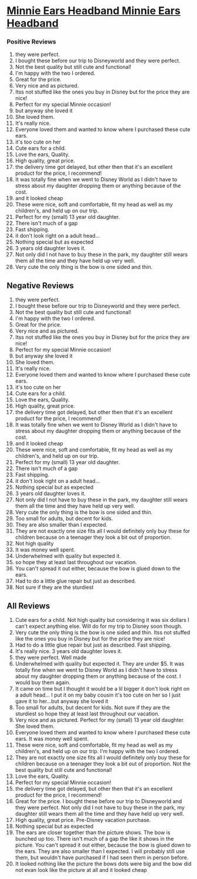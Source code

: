 # [Minnie Ears Headband Minnie Ears Headband](https://products.checkmycream.com/products/Minnie-Ears-Headband-Minnie-Ears-Headband.html)

### Positive Reviews

<ol>
      <li>they were perfect.</li>
      <li>I bought these before our trip to Disneyworld and they were perfect.</li>
      <li>Not the best quality but still cute and functional!</li>
      <li>I&#x27;m happy with the two I ordered.</li>
      <li>Great for the price.</li>
      <li>Very nice and as pictured.  </li>
      <li>Itss not stuffed like the ones you buy in Disney but for the price they are nice!</li>
      <li>Perfect for my special Minnie occasion!</li>
      <li>but anyway she loved it</li>
      <li>She loved them.</li>
      <li>It&#x27;s really nice.</li>
      <li>Everyone loved them and wanted to know where I purchased these cute ears.</li>
      <li>it&#x27;s too cute on her</li>
      <li>Cute ears for a child.</li>
      <li>Love the ears,  Quality.</li>
      <li>High quality, great price.  </li>
      <li>the delivery time got delayed, but other then that it&#x27;s an excellent product for the price, I recommend!</li>
      <li>It was totally fine when we went to Disney World as I didn&#x27;t have to stress about my daughter dropping them or anything because of the cost.  </li>
      <li>and it looked cheap</li>
      <li>These were nice, soft and comfortable, fit my head as well as my children&#x27;s, and held up on our trip.</li>
      <li>Perfect for my (small) 13 year old daughter.  </li>
      <li>There isn&#x27;t much of a gap</li>
      <li>Fast shipping.</li>
      <li>it don&#x27;t look right on a adult head...</li>
      <li>Nothing special but as expected</li>
      <li>3 years old daughter loves it.</li>
      <li>Not only did I not have to buy these in the park, my daughter still wears them all the time and they have held up very well.</li>
      <li>Very cute the only thing is the bow is one sided and thin.</li>
</ol>


<h2>Negative Reviews</h2>
<ol>
<li> they were perfect.</li>
<li> I bought these before our trip to Disneyworld and they were perfect.</li>
<li> Not the best quality but still cute and functional!</li>
<li> I&#x27;m happy with the two I ordered.</li>
<li> Great for the price.</li>
<li> Very nice and as pictured.  </li>
<li> Itss not stuffed like the ones you buy in Disney but for the price they are nice!</li>
<li> Perfect for my special Minnie occasion!</li>
<li> but anyway she loved it</li>
<li> She loved them.</li>
<li> It&#x27;s really nice.</li>
<li> Everyone loved them and wanted to know where I purchased these cute ears.</li>
<li> it&#x27;s too cute on her</li>
<li> Cute ears for a child.</li>
<li> Love the ears,  Quality.</li>
<li> High quality, great price.  </li>
<li> the delivery time got delayed, but other then that it&#x27;s an excellent product for the price, I recommend!</li>
<li> It was totally fine when we went to Disney World as I didn&#x27;t have to stress about my daughter dropping them or anything because of the cost.  </li>
<li> and it looked cheap</li>
<li> These were nice, soft and comfortable, fit my head as well as my children&#x27;s, and held up on our trip.</li>
<li> Perfect for my (small) 13 year old daughter.  </li>
<li> There isn&#x27;t much of a gap</li>
<li> Fast shipping.</li>
<li> it don&#x27;t look right on a adult head...</li>
<li> Nothing special but as expected</li>
<li> 3 years old daughter loves it.</li>
<li> Not only did I not have to buy these in the park, my daughter still wears them all the time and they have held up very well.</li>
<li> Very cute the only thing is the bow is one sided and thin.</li>
<li> Too small for adults, but decent for kids.</li>
<li> They are also smaller than I expected.</li>
<li> They are not exactly one size fits all I would definitely only buy these for children because on a teenager they look a bit out of proportion.  </li>
<li> Not high quality</li>
<li> It was money well spent.</li>
<li> Underwhelmed with quality but expected it.  </li>
<li> so hope they at least last throughout our vacation.</li>
<li> You can&#x27;t spread it out either, because the bow is glued down to the ears.</li>
<li> Had to do a little glue repair but just as described.</li>
<li> Not sure if they are the sturdiest</li>
</ol>

<h2>All Reviews</h2>

<ol>
    <li> Cute ears for a child. Not high quality but considering it was six dollars I can&#x27;t expect anything else. Will do for my trip to Disney soon though.</li>
    <li> Very cute the only thing is the bow is one sided and thin. Itss not stuffed like the ones you buy in Disney but for the price they are nice!</li>
    <li> Had to do a little glue repair but just as described. Fast shipping.</li>
    <li> It&#x27;s really nice. 3 years old daughter loves it.</li>
    <li> they were perfect. Well made</li>
    <li> Underwhelmed with quality but expected it.  They are under $5.  It was totally fine when we went to Disney World as I didn&#x27;t have to stress about my daughter dropping them or anything because of the cost.  I would buy them again.</li>
    <li> It came on time but I thought it would be a lil bigger it don&#x27;t look right on a adult head... I put it on my baby cousin it&#x27;s too cute on her so I just gave it to her...but anyway she loved it</li>
    <li> Too small for adults, but decent for kids. Not sure if they are the sturdiest so hope they at least last throughout our vacation.</li>
    <li> Very nice and as pictured.  Perfect for my (small) 13 year old daughter.  She loved them.</li>
    <li> Everyone loved them and wanted to know where I purchased these cute ears. It was money well spent.</li>
    <li> These were nice, soft and comfortable, fit my head as well as my children&#x27;s, and held up on our trip. I&#x27;m happy with the two I ordered.</li>
    <li> They are not exactly one size fits all I would definitely only buy these for children because on a teenager they look a bit out of proportion.  Not the best quality but still cute and functional!</li>
    <li> Love the ears,  Quality.</li>
    <li> Perfect for my special Minnie occasion!</li>
    <li> the delivery time got delayed, but other then that it&#x27;s an excellent product for the price, I recommend!</li>
    <li> Great for the price. I bought these before our trip to Disneyworld and they were perfect. Not only did I not have to buy these in the park, my daughter still wears them all the time and they have held up very well.</li>
    <li> High quality, great price.  Pre-Disney vacation purchase.</li>
    <li> Nothing special but as expected</li>
    <li> The ears are closer together than the picture shows. The bow is bunched up too. There isn&#x27;t much of a gap the like it shows in the picture. You can&#x27;t spread it out either, because the bow is glued down to the ears. They are also smaller than I expected. I will probably still use them, but wouldn&#x27;t have purchased if I had seen them in person before.</li>
    <li> It looked nothing like the picture the bows dots were big and the bow did not evan look  like the picture at all and it looked cheap</li>
</ol>




